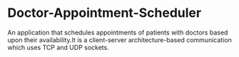 # Doctor-Appointment-Scheduler
An application that schedules appointments of patients with doctors based upon their availability.It is a client-server architecture-based communication which uses TCP and UDP sockets.
